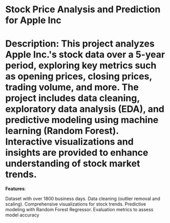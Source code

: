 #  **Stock Price Analysis and Prediction for Apple Inc**

# **Description: This project analyzes Apple Inc.'s stock data over a 5-year period, exploring key metrics such as opening prices, closing prices, trading volume, and more. The project includes data cleaning, exploratory data analysis (EDA), and predictive modeling using machine learning (Random Forest). Interactive visualizations and insights are provided to enhance understanding of stock market trends**.

**Features**:

Dataset with over 1800 business days.
Data cleaning (outlier removal and scaling).
Comprehensive visualizations for stock trends.
Predictive modeling with Random Forest Regressor.
Evaluation metrics to assess model accuracy

